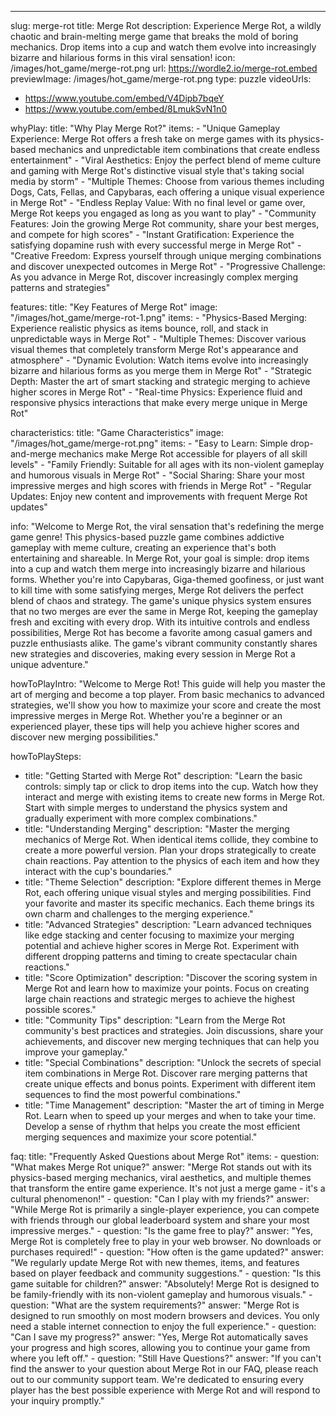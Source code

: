 ---
slug: merge-rot
title: Merge Rot
description: Experience Merge Rot, a wildly chaotic and brain-melting merge game that breaks the mold of boring mechanics. Drop items into a cup and watch them evolve into increasingly bizarre and hilarious forms in this viral sensation!
icon: /images/hot_game/merge-rot.png
url: https://wordle2.io/merge-rot.embed
previewImage: /images/hot_game/merge-rot.png
type: puzzle
videoUrls:
  - https://www.youtube.com/embed/V4Dipb7bqeY
  - https://www.youtube.com/embed/8LmukSvN1n0

whyPlay:
  title: "Why Play Merge Rot?"
  items:
    - "Unique Gameplay Experience: Merge Rot offers a fresh take on merge games with its physics-based mechanics and unpredictable item combinations that create endless entertainment"
    - "Viral Aesthetics: Enjoy the perfect blend of meme culture and gaming with Merge Rot's distinctive visual style that's taking social media by storm"
    - "Multiple Themes: Choose from various themes including Dogs, Cats, Fellas, and Capybaras, each offering a unique visual experience in Merge Rot"
    - "Endless Replay Value: With no final level or game over, Merge Rot keeps you engaged as long as you want to play"
    - "Community Features: Join the growing Merge Rot community, share your best merges, and compete for high scores"
    - "Instant Gratification: Experience the satisfying dopamine rush with every successful merge in Merge Rot"
    - "Creative Freedom: Express yourself through unique merging combinations and discover unexpected outcomes in Merge Rot"
    - "Progressive Challenge: As you advance in Merge Rot, discover increasingly complex merging patterns and strategies"

features:
  title: "Key Features of Merge Rot"
  image: "/images/hot_game/merge-rot-1.png"
  items:
    - "Physics-Based Merging: Experience realistic physics as items bounce, roll, and stack in unpredictable ways in Merge Rot"
    - "Multiple Themes: Discover various visual themes that completely transform Merge Rot's appearance and atmosphere"
    - "Dynamic Evolution: Watch items evolve into increasingly bizarre and hilarious forms as you merge them in Merge Rot"
    - "Strategic Depth: Master the art of smart stacking and strategic merging to achieve higher scores in Merge Rot"
    - "Real-time Physics: Experience fluid and responsive physics interactions that make every merge unique in Merge Rot"

characteristics:
  title: "Game Characteristics"
  image: "/images/hot_game/merge-rot.png"
  items:
    - "Easy to Learn: Simple drop-and-merge mechanics make Merge Rot accessible for players of all skill levels"
    - "Family Friendly: Suitable for all ages with its non-violent gameplay and humorous visuals in Merge Rot"
    - "Social Sharing: Share your most impressive merges and high scores with friends in Merge Rot"
    - "Regular Updates: Enjoy new content and improvements with frequent Merge Rot updates"

info: "Welcome to Merge Rot, the viral sensation that's redefining the merge game genre! This physics-based puzzle game combines addictive gameplay with meme culture, creating an experience that's both entertaining and shareable. In Merge Rot, your goal is simple: drop items into a cup and watch them merge into increasingly bizarre and hilarious forms. Whether you're into Capybaras, Giga-themed goofiness, or just want to kill time with some satisfying merges, Merge Rot delivers the perfect blend of chaos and strategy. The game's unique physics system ensures that no two merges are ever the same in Merge Rot, keeping the gameplay fresh and exciting with every drop. With its intuitive controls and endless possibilities, Merge Rot has become a favorite among casual gamers and puzzle enthusiasts alike. The game's vibrant community constantly shares new strategies and discoveries, making every session in Merge Rot a unique adventure."

howToPlayIntro: "Welcome to Merge Rot! This guide will help you master the art of merging and become a top player. From basic mechanics to advanced strategies, we'll show you how to maximize your score and create the most impressive merges in Merge Rot. Whether you're a beginner or an experienced player, these tips will help you achieve higher scores and discover new merging possibilities."

howToPlaySteps:
  - title: "Getting Started with Merge Rot"
    description: "Learn the basic controls: simply tap or click to drop items into the cup. Watch how they interact and merge with existing items to create new forms in Merge Rot. Start with simple merges to understand the physics system and gradually experiment with more complex combinations."
  - title: "Understanding Merging"
    description: "Master the merging mechanics of Merge Rot. When identical items collide, they combine to create a more powerful version. Plan your drops strategically to create chain reactions. Pay attention to the physics of each item and how they interact with the cup's boundaries."
  - title: "Theme Selection"
    description: "Explore different themes in Merge Rot, each offering unique visual styles and merging possibilities. Find your favorite and master its specific mechanics. Each theme brings its own charm and challenges to the merging experience."
  - title: "Advanced Strategies"
    description: "Learn advanced techniques like edge stacking and center focusing to maximize your merging potential and achieve higher scores in Merge Rot. Experiment with different dropping patterns and timing to create spectacular chain reactions."
  - title: "Score Optimization"
    description: "Discover the scoring system in Merge Rot and learn how to maximize your points. Focus on creating large chain reactions and strategic merges to achieve the highest possible scores."
  - title: "Community Tips"
    description: "Learn from the Merge Rot community's best practices and strategies. Join discussions, share your achievements, and discover new merging techniques that can help you improve your gameplay."
  - title: "Special Combinations"
    description: "Unlock the secrets of special item combinations in Merge Rot. Discover rare merging patterns that create unique effects and bonus points. Experiment with different item sequences to find the most powerful combinations."
  - title: "Time Management"
    description: "Master the art of timing in Merge Rot. Learn when to speed up your merges and when to take your time. Develop a sense of rhythm that helps you create the most efficient merging sequences and maximize your score potential."

faq:
  title: "Frequently Asked Questions about Merge Rot"
  items:
    - question: "What makes Merge Rot unique?"
      answer: "Merge Rot stands out with its physics-based merging mechanics, viral aesthetics, and multiple themes that transform the entire game experience. It's not just a merge game - it's a cultural phenomenon!"
    - question: "Can I play with my friends?"
      answer: "While Merge Rot is primarily a single-player experience, you can compete with friends through our global leaderboard system and share your most impressive merges."
    - question: "Is the game free to play?"
      answer: "Yes, Merge Rot is completely free to play in your web browser. No downloads or purchases required!"
    - question: "How often is the game updated?"
      answer: "We regularly update Merge Rot with new themes, items, and features based on player feedback and community suggestions."
    - question: "Is this game suitable for children?"
      answer: "Absolutely! Merge Rot is designed to be family-friendly with its non-violent gameplay and humorous visuals."
    - question: "What are the system requirements?"
      answer: "Merge Rot is designed to run smoothly on most modern browsers and devices. You only need a stable internet connection to enjoy the full experience."
    - question: "Can I save my progress?"
      answer: "Yes, Merge Rot automatically saves your progress and high scores, allowing you to continue your game from where you left off."
    - question: "Still Have Questions?"
      answer: "If you can't find the answer to your question about Merge Rot in our FAQ, please reach out to our community support team. We're dedicated to ensuring every player has the best possible experience with Merge Rot and will respond to your inquiry promptly." 